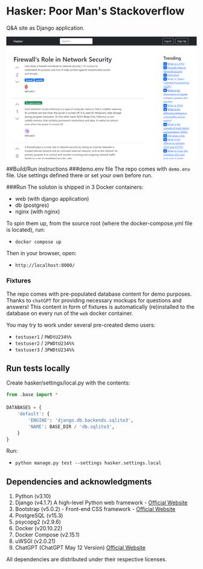 # Hasker: Poor Man's Stackoverflow
Q&A site as Django application.

![img.png](docs/img/img.png)

##Build/Run instructions
###demo.env file
The repo comes with `demo.env` file. Use settings defined there or set your own before run.

###Run
The soluton is shipped in 3 Docker containers:
 * web (with django application)
 * db (postgres)
 * nginx (with nginx)

To spin them up, from the source root (where the docker-compose.yml file is located), run:
 * `docker compose up`

Then in your browser, open:
 * `http://localhost:8000/` 

### Fixtures
The repo comes with pre-populated database content for demo purposes. Thanks to `chatGPT` for providing necessary mockups for questions and answers! This content in form of fixtures is automatically (re)installed to the database on every run of the `web` docker container.

You may try to work under several pre-created demo users:
* `testuser1` / `PWDtU234%%`
* `testuser2` / `2PWDtU234%%`
* `testuser3` / `3PWDtU234%%`

## Run tests locally
Create hasker/settings/local.py with the contents:
```python
from .base import *

DATABASES = {
    'default': {
        'ENGINE': 'django.db.backends.sqlite3',
        'NAME': BASE_DIR / 'db.sqlite3',
    }
}
```
Run:
* `python manage.py test --settings hasker.settings.local`


## Dependencies and acknowledgments
1. Python (v3.10)
2. Django (v4.1.7) A high-level Python web framework - [Official Website](https://www.djangoproject.com/)
3. Bootstrap (v5.0.2) - Front-end CSS framework - [Official Website](https://getbootstrap.com/)
4. PostgreSQL (v15.3)
5. psycopg2 (v2.9.6)
6. Docker (v20.10.22)
7. Docker Compose (v2.15.1)
8. uWSGI (v2.0.21)
9. ChatGPT (ChatGPT May 12 Version) [Official Website](https://chat.openai.com/)


All dependencies are distributed under their respective licenses.
